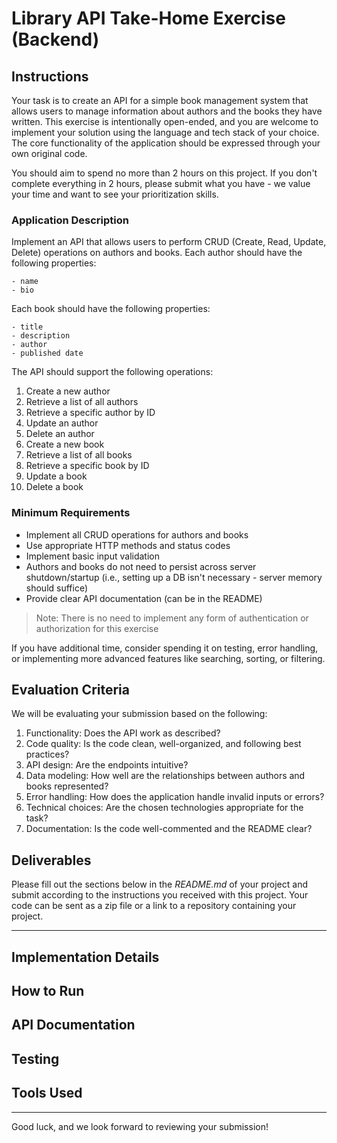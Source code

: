 # Library API Take-Home Exercise (Backend)

## Instructions

Your task is to create an API for a simple book management system that allows users to manage information about authors and the books they have written. This exercise is intentionally open-ended, and you are welcome to implement your solution using the language and tech stack of your choice. The core functionality of the application should be expressed through your own original code.

You should aim to spend no more than 2 hours on this project. If you don't complete everything in 2 hours, please submit what you have - we value your time and want to see your prioritization skills.

### Application Description

Implement an API that allows users to perform CRUD (Create, Read, Update, Delete) operations on authors and books. Each author should have the following properties:

```
- name
- bio
```

Each book should have the following properties:

```
- title
- description
- author
- published date
```

The API should support the following operations:

1. Create a new author
2. Retrieve a list of all authors
3. Retrieve a specific author by ID
4. Update an author
5. Delete an author
6. Create a new book
7. Retrieve a list of all books
8. Retrieve a specific book by ID
9. Update a book
10. Delete a book

### Minimum Requirements

* Implement all CRUD operations for authors and books
* Use appropriate HTTP methods and status codes
* Implement basic input validation
* Authors and books do not need to persist across server shutdown/startup (i.e., setting up a DB isn't necessary - server memory should suffice)
* Provide clear API documentation (can be in the README)

> Note: There is no need to implement any form of authentication or authorization for this exercise

If you have additional time, consider spending it on testing, error handling, or implementing more advanced features like searching, sorting, or filtering.

## Evaluation Criteria

We will be evaluating your submission based on the following:

1. Functionality: Does the API work as described?
2. Code quality: Is the code clean, well-organized, and following best practices?
3. API design: Are the endpoints intuitive?
4. Data modeling: How well are the relationships between authors and books represented?
5. Error handling: How does the application handle invalid inputs or errors?
6. Technical choices: Are the chosen technologies appropriate for the task?
7. Documentation: Is the code well-commented and the README clear?

## Deliverables

Please fill out the sections below in the _README.md_ of your project and submit according to the instructions you received with this project. Your code can be sent as a zip file or a link to a repository containing your project.

---

## Implementation Details

<!-- Provide a short description of your implementation (technologies used, brief overview of project architecture, etc.) -->

## How to Run

<!--
- Include instructions on how to run your implementation locally. Be sure to include any necessary setup steps, such as installing dependencies, as well as the commands to start the application.
-->

## API Documentation

<!--
- Provide clear documentation for your API endpoints, including:
  - HTTP method
  - URL
  - Request parameters (if any)
  - Request body format (if applicable)
  - Response format
  - Example curl commands or Postman collection (optional but appreciated)
-->

## Testing

<!-- Describe how you tested your solution (automated testing, manual testing process, etc.) -->

## Tools Used

<!--
- Describe any tools you used in developing your solution (e.g. ChatGPT for generating ideas)
- Note: The use of AI tools is not discouraged, but they should be used judiciously.
-->

---

Good luck, and we look forward to reviewing your submission!
